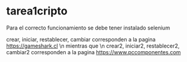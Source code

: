 # tarea1cripto
Para el correcto funcionamiento se debe tener instalado selenium


crear, iniciar, restablecer, cambiar corresponden a la pagina https://gameshark.cl \n
mientras que \n
crear2, iniciar2, restablecer2, cambiar2 corresponden a la pagina https://www.pccomponentes.com
